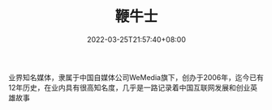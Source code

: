 ﻿---
weight: 
title: "鞭牛士"
description: "业界知名媒体，隶属于中国自媒体公司WeMedia旗下，创办于2006年，迄今已有12年历史，在业内具有很高知名度，几乎是一路记录着中国互联网发展和创业英雄故事"
date: 2022-03-25T21:57:40+08:00
lastmod: 2022-03-25T16:45:40+08:00
draft: false
authors: ["Metabd"]
featuredImage: "bianniushi.png"
link: ""
tags: ["元宇宙资讯","鞭牛士"]
categories: ["navigation"]
navigation: ["元宇宙资讯"]
lightgallery: true
toc: true
pinned: false
recommend: false
recommend1: false
---
业界知名媒体，隶属于中国自媒体公司WeMedia旗下，创办于2006年，迄今已有12年历史，在业内具有很高知名度，几乎是一路记录着中国互联网发展和创业英雄故事
